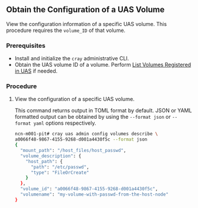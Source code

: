 
## Obtain the Configuration of a UAS Volume

View the configuration information of a specific UAS volume. This procedure requires the `volume_ID` of that volume.

### Prerequisites

-   Install and initialize the `cray` administrative CLI.
-   Obtain the UAS volume ID of a volume. Perform [List Volumes Registered in UAS](List_Volumes_Registered_in_UAS.md) if needed.

### Procedure

1.  View the configuration of a specific UAS volume.

    This command returns output in TOML format by default. JSON or YAML formatted output can be obtained by using the `--format json` or `--format yaml` options respectively.

    ```bash
    ncn-m001-pit# cray uas admin config volumes describe \
    a0066f48-9867-4155-9268-d001a4430f5c --format json
    {
      "mount_path": "/host_files/host_passwd",
      "volume_description": {
        "host_path": {
          "path": "/etc/passwd",
          "type": "FileOrCreate"
        }
      },
      "volume_id": "a0066f48-9867-4155-9268-d001a4430f5c",
      "volumename": "my-volume-with-passwd-from-the-host-node"
    }
    ```


